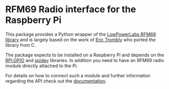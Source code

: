 # RFM69 Radio interface for the Raspberry Pi
This package provides a Python wrapper of the [LowPowerLabs RFM69 library](https://github.com/LowPowerLab/RFM69) and is largely based on the work of [Eric Trombly](https://github.com/etrombly/RFM69) who ported the library from C.

The package expects to be installed on a Raspberry Pi and depends on the [RPI.GPIO](https://pypi.org/project/RPi.GPIO/) and [spidev](https://pypi.org/project/spidev/) libraries. In addition you need to have an RFM69 radio module directly attached to the Pi. 

For details on how to connect such a module and further information regarding the API check out the [documentation](http://rpi-rfm69.readthedocs.io/).
